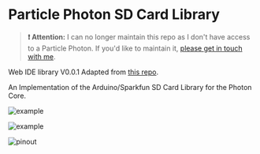 Particle Photon SD Card Library
===

> **:exclamation:  Attention:** I can no longer maintain this repo as I don't have access to a Particle Photon. If you'd like to maintain it, [please get in touch with me](https://twitter.com/jeshuamaxey).

Web IDE library V0.0.1
Adapted from [this repo](https://github.com/kennethlimcp/particle-examples).

An Implementation of the Arduino/Sparkfun SD Card Library for the Photon Core.

![example](http://i.imgur.com/A3Au1B1.jpg)

![example](http://i.imgur.com/aiMlHky.png)

![pinout](http://i.imgur.com/JgpmcWO.png)
